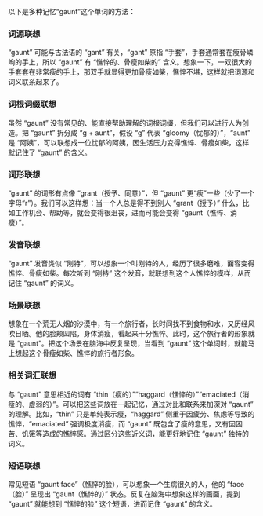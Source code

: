 以下是多种记忆“gaunt”这个单词的方法：

### 词源联想
“gaunt” 可能与古法语的 “gant” 有关，“gant” 原指 “手套”，手套通常套在瘦骨嶙峋的手上，所以 “gaunt” 有 “憔悴的、骨瘦如柴的” 含义。想象一下，一双很大的手套套在非常瘦的手上，那双手就显得更加骨瘦如柴，憔悴不堪，这样就把词源和词义联系起来了。

### 词根词缀联想
虽然 “gaunt” 没有常见的、能直接帮助理解的词根词缀，但我们可以进行人为创造。把 “gaunt” 拆分成 “g + aunt”，假设 “g” 代表 “gloomy（忧郁的）”，“aunt” 是 “阿姨”，可以联想成一位忧郁的阿姨，因生活压力变得憔悴、骨瘦如柴，这样就记住了 “gaunt” 的含义。

### 词形联想
“gaunt” 的词形有点像 “grant（授予、同意）”，但 “gaunt” 更“瘦”一些（少了一个字母“r”）。我们可以这样想：当一个人总是得不到别人 “grant（授予）” 什么，比如工作机会、帮助等，就会变得很沮丧，进而可能会变得 “gaunt（憔悴、消瘦）”。

### 发音联想
“gaunt” 发音类似 “刚特”，可以想象一个叫刚特的人，经历了很多磨难，面容变得憔悴、骨瘦如柴。每次听到 “刚特” 这个发音，就联想到这个人憔悴的模样，从而记住 “gaunt” 的词义。

### 场景联想
想象在一个荒无人烟的沙漠中，有一个旅行者，长时间找不到食物和水，又历经风吹日晒。他的脸颊凹陷，身体消瘦，看起来十分憔悴。此时，这个旅行者的形象就是 “gaunt”。把这个场景在脑海中反复呈现，当看到 “gaunt” 这个单词时，就能马上想起这个骨瘦如柴、憔悴的旅行者形象。

### 相关词汇联想
与 “gaunt” 意思相近的词有 “thin（瘦的）”“haggard（憔悴的）”“emaciated（消瘦的、虚弱的）”。可以把这些词放在一起记忆，通过对比和联系来加深对 “gaunt” 的理解。比如，“thin” 只是单纯表示瘦，“haggard” 侧重于因疲劳、焦虑等导致的憔悴，“emaciated” 强调极度消瘦，而 “gaunt” 既包含了瘦的意思，又有因困苦、饥饿等造成的憔悴感。通过区分这些近义词，能更好地记住 “gaunt” 独特的词义。

### 短语联想
常见短语 “gaunt face”（憔悴的脸），可以想象一个生病很久的人，他的 “face（脸）” 呈现出 “gaunt（憔悴的）” 状态。反复在脑海中想象这样的画面，提到 “gaunt” 就能想到 “憔悴的脸” 这个短语，进而记住 “gaunt” 的含义。 